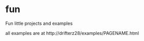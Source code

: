 fun
===

Fun little projects and examples

all examples are at http://drifterz28/examples/PAGENAME.html
